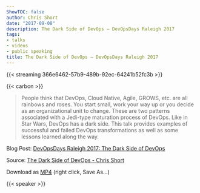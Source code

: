 ```yaml
---
ShowTOC: false
author: Chris Short
date: "2017-09-08"
description: The Dark Side of DevOps — DevOpsDays Raleigh 2017
tags:
- talks
- videos
- public speaking
title: The Dark Side of DevOps — DevOpsDays Raleigh 2017
---
```


{{< streaming 366e6462-57b9-489b-92ec-64241b52fc3b >}}

{{< carbon >}}

> People think that DevOps, Cloud Native, Agile, GROWS, etc. are all rainbows and roses. You start small, work your way up or you decide as an organizational unit to change. These are two patterns associated with a Jedi-type maturation process of DevOps. Like in Star Wars, DevOps has a dark side. This talk provides examples of successful and failed DevOps transformations as well as some lessons learned along the way.

Blog Post: [DevOpsDays Raleigh 2017: The Dark Side of DevOps](/devopsdays-raleigh-2017-the-dark-side-of-devops/)  

Source: [The Dark Side of DevOps - Chris Short](https://youtu.be/P6Wvt5GUvlU)

Download as [MP4](https://shortcdn.com/chrisshort/The-Dark-Side-of-DevOps-Chris-Short.mp4)  (right click, Save As...)

{{< speaker >}}
